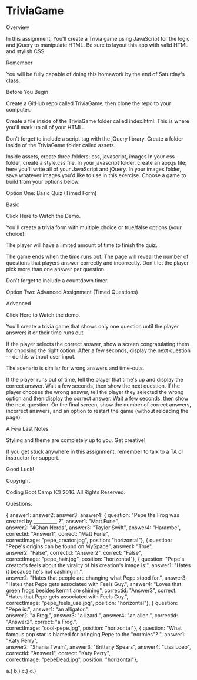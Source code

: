 # TriviaGame


Overview

In this assignment, You'll create a Trivia game using JavaScript for the logic and jQuery to manipulate HTML. Be sure to layout this app with valid HTML and stylish CSS.

Remember

You will be fully capable of doing this homework by the end of Saturday's class.

Before You Begin

Create a GitHub repo called TriviaGame, then clone the repo to your computer.

Create a file inside of the TriviaGame folder called index.html. This is where you'll mark up all of your HTML.

Don't forget to include a script tag with the jQuery library.
Create a folder inside of the TriviaGame folder called assets.

Inside assets, create three folders: css, javascript, images
In your css folder, create a style.css file.
In your javascript folder, create an app.js file; here you'll write all of your JavaScript and jQuery.
In your images folder, save whatever images you'd like to use in this exercise.
Choose a game to build from your options below.

Option One: Basic Quiz (Timed Form)

Basic

Click Here to Watch the Demo.

You'll create a trivia form with multiple choice or true/false options (your choice).

The player will have a limited amount of time to finish the quiz.

The game ends when the time runs out. The page will reveal the number of questions that players answer correctly and incorrectly.
Don't let the player pick more than one answer per question.

Don't forget to include a countdown timer.

Option Two: Advanced Assignment (Timed Questions)

Advanced

Click Here to Watch the demo.

You'll create a trivia game that shows only one question until the player answers it or their time runs out.

If the player selects the correct answer, show a screen congratulating them for choosing the right option. After a few seconds, display the next question -- do this without user input.

The scenario is similar for wrong answers and time-outs.

If the player runs out of time, tell the player that time's up and display the correct answer. Wait a few seconds, then show the next question.
If the player chooses the wrong answer, tell the player they selected the wrong option and then display the correct answer. Wait a few seconds, then show the next question.
On the final screen, show the number of correct answers, incorrect answers, and an option to restart the game (without reloading the page).

A Few Last Notes

Styling and theme are completely up to you. Get creative!

If you get stuck anywhere in this assignment, remember to talk to a TA or instructor for support.

Good Luck!

Copyright

Coding Boot Camp (C) 2016. All Rights Reserved.


Questions:

{
answer1: 
answer2: 
answer3: 
answer4: 
{	question: "Pepe the Frog was created by __________ ?",
		answer1: "Matt Furie",  
		answer2: "4Chan Nerds",
		answer3: "Taylor Swift",
		answer4: "Harambe",
		correctid: "Answer1",
		correct: "Matt Furie",  
		correctImage: "pepe_creator.jpg",
		position: "horizontal"},
{	question: "Pepe's origins can be found on MySpace",
		answer1: "True",  
		answer2: "False",
		correctid: "Answer2",
		correct: "False",  
		correctImage: "pepe_hair.jpg",
		position: "horizontal"},
{	question: "Pepe's creator's feels about the virality of his creation's image is:",
		answer1: "Hates it because he's not cashing in.",  
		answer2: "Hates that people are changing what Pepe stood for.",
		answer3: "Hates that Pepe gets associated with Feels Guy.",
		answer4: "Loves that green frogs besides kermit are shining",
		correctid: "Answer3",
		correct: "Hates that Pepe gets associated with Feels Guy.",  
		correctImage: "pepe_feels_use.jpg",
		position: "horizontal"},
{	question: "Pepe is:",
		answer1: "an alligator.",  
		answer2: "a Frog.",
		answer3: "a lizard.",
		answer4: "an alien.",
		correctid: "Answer2",
		correct: "a Frog.",  
		correctImage: "cool-pepe.jpg",
		position: "horizontal"},
{	question: "What famous pop star is blamed for bringing Pepe to the "normies"? ",
		answer1: "Katy Perry",  
		answer2: "Shania Twain",
		answer3: "Brittany Spears",
		answer4: "Lisa Loeb",
		correctid: "Answer1",
		correct: "Katy Perry",  
		correctImage: "pepeDead.jpg",
		position: "horizontal"},


a.) 
b.) 
c.) 
d.) 



